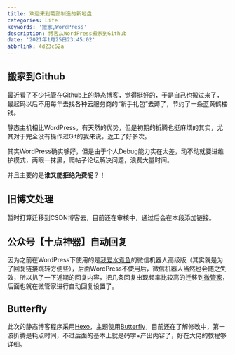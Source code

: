 ```yaml
---
title: 欢迎来到菊部制造的新地盘
categories: Life
keywords: '搬家,WordPress'
description: 博客从WordPress搬家到Github
date: '2021年1月25日23:45:02'
abbrlink: 4d23c62a
---
```


## 搬家到Github

最近看了不少托管在Github上的静态博客，觉得挺好的，于是自己也搬过来了，最起码以后不用每年去找各种云服务商的“新手礼包”去薅了，节约了一条蓝黄鹤楼钱。

静态主机相比WordPress，有天然的优势，但是初期的折腾也挺麻烦的其实，尤其对于完全没有操作过Git的我来说，返工了好多次。

其实WordPress确实够好，但是由于个人Debug能力实在太差，动不动就要进维护模式，两眼一抹黑，爬帖子论坛解决问题，浪费大量时间。

并且主要的是**谁又能拒绝免费呢**？！

## 旧博文处理

暂时打算迁移到CSDN博客去，目前还在审核中，通过后会在本段添加链接。

## 公众号【十点神器】自动回复

因为之前在WordPress下使用的是[我爱水煮鱼](https://blog.wpjam.com/)的微信机器人高级版（其实就是为了回复链接跳转方便些），后面WordPress不使用后，微信机器人当然也会随之失效，所以扒了一下近期的回复内容，把几条回复出现频率比较高的迁移到[微管家](http://weixin.gycode.com/)，后面也就在微管家进行自动回复设置了。

## Butterfly

此次的静态博客程序采用[Hexo](https://hexo.io/zh-cn/)，主题使用[Butterfly](https://butterfly.js.org/)，目前还在了解修改中，第一波折腾是耗点时间，不过后面的基本上就是码字+产出内容了，好在大佬的教程够详细。